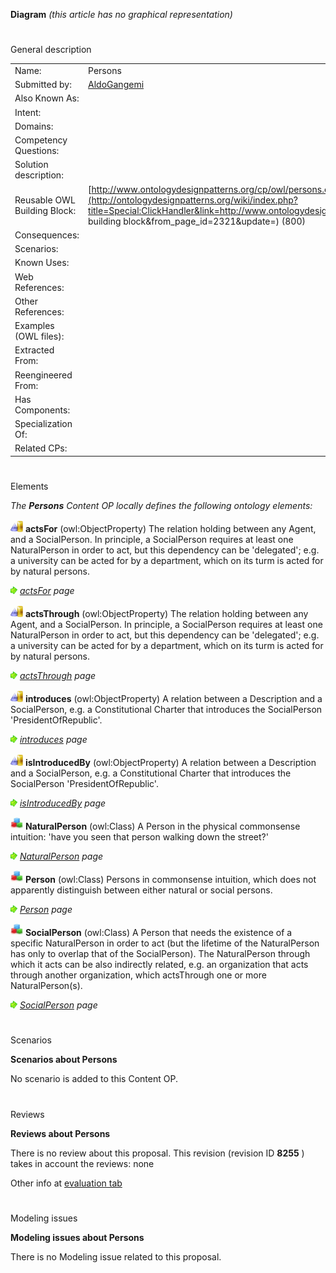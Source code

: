 __Diagram__ 
_(this article has no graphical representation)_ 




# 

 General description




|  |  |
| --- | --- |
|  Name:  |  Persons  |
|  Submitted by:  | [AldoGangemi](../User/AldoGangemi "User:AldoGangemi")  |
|  Also Known As:  |  |
|  Intent:  |  |
|  Domains:  |  |
|  Competency Questions:  |  |
|  Solution description:  |  |
|  Reusable OWL Building Block:  | [http://www.ontologydesignpatterns.org/cp/owl/persons.owl](http://ontologydesignpatterns.org/wiki/index.php?title=Special:ClickHandler&link=http://www.ontologydesignpatterns.org/cp/owl/persons.owl&message=OWL building block&from_page_id=2321&update=)  (800)  |
|  Consequences:  |  |
|  Scenarios:  |  |
|  Known Uses:  |  |
|  Web References:  |  |
|  Other References:  |  |
|  Examples (OWL files):  |  |
|  Extracted From:  |  |
|  Reengineered From:  |  |
|  Has Components:  |  |
|  Specialization Of:  |  |
|  Related CPs:  |  |



  





# 

 Elements



_The
 __Persons__ 
 Content OP locally defines the following ontology elements:_ 





[![ObjectProperty](images/thumb/c/c3/ObjectProperty.gif/20px-ObjectProperty.gif)](../Image/ObjectProperty.gif "ObjectProperty")
__actsFor__ 
 (owl:ObjectProperty) The relation holding between any Agent, and a SocialPerson. In principle, a SocialPerson requires at least one NaturalPerson in order to act, but this dependency can be 'delegated'; e.g. a university can be acted for by a department, which on its turm is acted for by natural persons.
 
[![](images/thumb/8/87/ArrowRight.gif/11px-ArrowRight.gif)](../Image/ArrowRight.gif "ArrowRight.gif")
_[actsFor](../Submissions/Persons/actsFor "Submissions:Persons/actsFor") 
 page_ 



[![ObjectProperty](images/thumb/c/c3/ObjectProperty.gif/20px-ObjectProperty.gif)](../Image/ObjectProperty.gif "ObjectProperty")
__actsThrough__ 
 (owl:ObjectProperty) The relation holding between any Agent, and a SocialPerson. In principle, a SocialPerson requires at least one NaturalPerson in order to act, but this dependency can be 'delegated'; e.g. a university can be acted for by a department, which on its turm is acted for by natural persons.
 
[![](images/thumb/8/87/ArrowRight.gif/11px-ArrowRight.gif)](../Image/ArrowRight.gif "ArrowRight.gif")
_[actsThrough](../Submissions/Persons/actsThrough "Submissions:Persons/actsThrough") 
 page_ 



[![ObjectProperty](images/thumb/c/c3/ObjectProperty.gif/20px-ObjectProperty.gif)](../Image/ObjectProperty.gif "ObjectProperty")
__introduces__ 
 (owl:ObjectProperty) A relation between a Description and a SocialPerson, e.g. a Constitutional Charter that introduces the SocialPerson 'PresidentOfRepublic'.
 
[![](images/thumb/8/87/ArrowRight.gif/11px-ArrowRight.gif)](../Image/ArrowRight.gif "ArrowRight.gif")
_[introduces](../Submissions/Persons/introduces "Submissions:Persons/introduces") 
 page_ 



[![ObjectProperty](images/thumb/c/c3/ObjectProperty.gif/20px-ObjectProperty.gif)](../Image/ObjectProperty.gif "ObjectProperty")
__isIntroducedBy__ 
 (owl:ObjectProperty) A relation between a Description and a SocialPerson, e.g. a Constitutional Charter that introduces the SocialPerson 'PresidentOfRepublic'.
 
[![](images/thumb/8/87/ArrowRight.gif/11px-ArrowRight.gif)](../Image/ArrowRight.gif "ArrowRight.gif")
_[isIntroducedBy](../Submissions/Persons/isIntroducedBy "Submissions:Persons/isIntroducedBy") 
 page_ 



[![Class](images/thumb/2/27/Class.gif/20px-Class.gif)](../Image/Class.gif "Class")
__NaturalPerson__ 
 (owl:Class) A Person in the physical commonsense intuition: 'have you seen that person walking down the street?'
 
[![](images/thumb/8/87/ArrowRight.gif/11px-ArrowRight.gif)](../Image/ArrowRight.gif "ArrowRight.gif")
_[NaturalPerson](../Submissions/Persons/NaturalPerson "Submissions:Persons/NaturalPerson") 
 page_ 



[![Class](images/thumb/2/27/Class.gif/20px-Class.gif)](../Image/Class.gif "Class")
__Person__ 
 (owl:Class) Persons in commonsense intuition, which does not apparently distinguish between either natural or social persons.
 
[![](images/thumb/8/87/ArrowRight.gif/11px-ArrowRight.gif)](../Image/ArrowRight.gif "ArrowRight.gif")
_[Person](../Submissions/Persons/Person "Submissions:Persons/Person") 
 page_ 



[![Class](images/thumb/2/27/Class.gif/20px-Class.gif)](../Image/Class.gif "Class")
__SocialPerson__ 
 (owl:Class) A Person that needs the existence of a specific NaturalPerson in order to act (but the lifetime of the NaturalPerson has only to overlap that of the SocialPerson). The NaturalPerson through which it acts can be also indirectly related, e.g. an organization that acts through another organization, which actsThrough one or more NaturalPerson(s).
 
[![](images/thumb/8/87/ArrowRight.gif/11px-ArrowRight.gif)](../Image/ArrowRight.gif "ArrowRight.gif")
_[SocialPerson](../Submissions/Persons/SocialPerson "Submissions:Persons/SocialPerson") 
 page_ 


  





# 

 Scenarios




__Scenarios about Persons__ 


 No scenario is added to this Content OP.
 




# 

 Reviews




__Reviews about Persons__ 


 There is no review about this proposal.
This revision (revision ID
 __8255__ 
 ) takes in account the reviews: none
 



 Other info at
 [evaluation tab](http://ontologydesignpatterns.org/wiki/index.php?title=Submissions:Persons&action=evaluation "http://ontologydesignpatterns.org/wiki/index.php?title=Submissions:Persons&action=evaluation") 





# 

 Modeling issues




__Modeling issues about Persons__ 


 There is no Modeling issue related to this proposal.